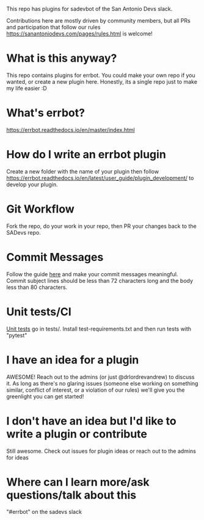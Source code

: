 This repo has plugins for sadevbot of the San Antonio Devs slack.

Contributions here are mostly driven by community members, but all PRs and participation that follow our rules https://sanantoniodevs.com/pages/rules.html is welcome!

# What is this anyway?
This repo contains plugins for errbot. You could make your own repo if you wanted, or create a new plugin here. Honestly, its a single repo just to make my life easier :D

# What's errbot?
https://errbot.readthedocs.io/en/master/index.html

# How do I write an errbot plugin
Create a new folder with the name of your plugin then follow https://errbot.readthedocs.io/en/latest/user_guide/plugin_development/ to develop your plugin.

# Git Workflow
Fork the repo, do your work in your repo, then PR your changes back to the SADevs repo.


# Commit Messages
Follow the guide [here](https://www.conventionalcommits.org/en/v1.0.0/#summary) and make your commit messages meaningful. Commit subject lines should be less than 72 characters long and the body less than 80 characters.


# Unit tests/CI
[Unit tests](https://errbot.readthedocs.io/en/latest/user_guide/plugin_development/testing.html) go in tests/. Install test-requirements.txt and then run tests with "pytest"


# I have an idea for a plugin
AWESOME! Reach out to the admins (or just @drlordrevandrew) to discuss it. As long as there's no glaring issues (someone else working on something similar, conflict of interest, or a violation of our rules) we'll give you the greenlight you can get started!

# I don't have an idea but I'd like to write a plugin or contribute
Still awesome. Check out issues for plugin ideas or reach out to the admins for ideas

# Where can I learn more/ask questions/talk about this
"#errbot" on the sadevs slack
